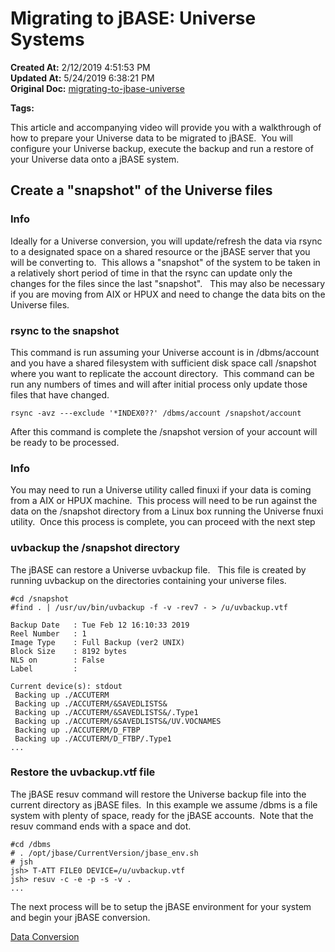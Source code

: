 # Migrating to jBASE: Universe Systems

**Created At:** 2/12/2019 4:51:53 PM  
**Updated At:** 5/24/2019 6:38:21 PM  
**Original Doc:** [migrating-to-jbase-universe](https://docs.jbase.com/34463-mv-migration-station/migrating-to-jbase-universe)  

**Tags:**
<badge text='uvbackup' vertical='middle' />
<badge text='uv' vertical='middle' />
<badge text='universe' vertical='middle' />
<badge text='migration' vertical='middle' />
<badge text='migrating' vertical='middle' />



This article and accompanying video will provide you with a walkthrough of how to prepare your Universe data to be migrated to jBASE.  You will configure your Universe backup, execute the backup and run a restore of your Universe data onto a jBASE system.

## Create a "snapshot" of the Universe files



### Info

Ideally for a Universe conversion, you will update/refresh the data via rsync to a designated space on a shared resource or the jBASE server that you will be converting to.  This allows a "snapshot" of the system to be taken in a relatively short period of time in that the rsync can update only the changes for the files since the last "snapshot".   This may also be necessary if you are moving from AIX or HPUX and need to change the data bits on the Universe files.

### rsync to the snapshot

This command is run assuming your Universe account is in /dbms/account and you have a shared filesystem with sufficient disk space call /snapshot where you want to replicate the account directory.  This command can be run any numbers of times and will after initial process only update those files that have changed.

```
rsync -avz ---exclude '*INDEX0??' /dbms/account /snapshot/account
```

After this command is complete the /snapshot version of your account will be ready to be processed.

### Info

You may need to run a Universe utility called finuxi if your data is coming from a AIX or HPUX machine.  This process will need to be run against the data on the /snapshot directory from a Linux box running the Universe fnuxi utility.  Once this process is complete, you can proceed with the next step

### uvbackup the /snapshot directory

The jBASE can restore a Universe uvbackup file.   This file is created by running uvbackup on the directories containing your universe files.

```
#cd /snapshot
#find . | /usr/uv/bin/uvbackup -f -v -rev7 - > /u/uvbackup.vtf

Backup Date   : Tue Feb 12 16:10:33 2019
Reel Number   : 1
Image Type    : Full Backup (ver2 UNIX)
Block Size    : 8192 bytes
NLS on        : False
Label         :

Current device(s): stdout
 Backing up ./ACCUTERM
 Backing up ./ACCUTERM/&SAVEDLISTS&
 Backing up ./ACCUTERM/&SAVEDLISTS&/.Type1
 Backing up ./ACCUTERM/&SAVEDLISTS&/UV.VOCNAMES
 Backing up ./ACCUTERM/D_FTBP
 Backing up ./ACCUTERM/D_FTBP/.Type1
...
```

### Restore the uvbackup.vtf file

The jBASE resuv command will restore the Universe backup file into the current directory as jBASE files.  In this example we assume /dbms is a file system with plenty of space, ready for the jBASE accounts.  Note that the resuv command ends with a space and dot.

```
#cd /dbms
# . /opt/jbase/CurrentVersion/jbase_env.sh
# jsh
jsh> T-ATT FILE0 DEVICE=/u/uvbackup.vtf
jsh> resuv -c -e -p -s -v .
...
```

The next process will be to setup the jBASE environment for your system and begin your jBASE conversion.

[Data Conversion](368880-creating-migrating-accounts-and-converting-programs)
